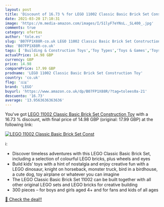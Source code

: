 ```yaml
---
layout: post
title: 'Discount of 16.73 % for LEGO 11002 Classic Basic Brick Set Const'
date: 2021-03-20 17:10:31
image: 'https://m.media-amazon.com/images/I/51lyF7eYNsL._SL400_.jpg'
comments: true
category: ofertas
author: 'tole.es'
slug: 'B07FP1X88R-co.uk LEGO 11002 Classic Basic Brick Set Construction Toy'
sku: 'B07FP1X88R-co.uk'
tags: [ 'Building & Construction Toys','Toy Types','Toys & Games','Toys Store','lego', ]
actualPrice: 14.98 GBP
currency: GBP
price: 14.98
comparePrice: 17.99 GBP
prodname: 'LEGO 11002 Classic Basic Brick Set Construction Toy'
country: 'co.uk'
flag: '🇬🇧'
brand: 'LEGO'
buyurl: 'https://www.amazon.co.uk/dp/B07FP1X88R/?tag=tolees0a-21'
descuento: '16.73'
average: '13.9563636363636'
---
```


You've got [LEGO 11002 Classic Basic Brick Set Construction Toy](https://www.amazon.co.uk/dp/B07FP1X88R/?tag=tolees0a-21) with a  16.73 % discount, with final price of 14.98 GBP (original: 17.99 GBP) at the following link:

[![LEGO 11002 Classic Basic Brick Set Const](https://m.media-amazon.com/images/I/51lyF7eYNsL._SL400_.jpg)](https://www.amazon.co.uk/dp/B07FP1X88R/?tag=tolees0a-21)

ℹ️:

- Discover timeless adventures with this LEGO Classic Basic Brick Set, including a selection of colourful LEGO bricks, plus wheels and eyes
- Build kids’ toys with a hint of nostalgia and enjoy creative fun with a LEGO dinosaur, knight on horseback, monster truck, bird in a birdhouse, a cute dog, toy airplane or whatever you can imagine
- The LEGO Classic Basic Brick Set 11002 can be built together with all other original LEGO sets and LEGO bricks for creative building
- 300 pieces – for boys and girls aged 4+ and for fans and kids of all ages

[🛒 Check the deal!!](https://www.amazon.co.uk/dp/B07FP1X88R/?tag=tolees0a-21)
